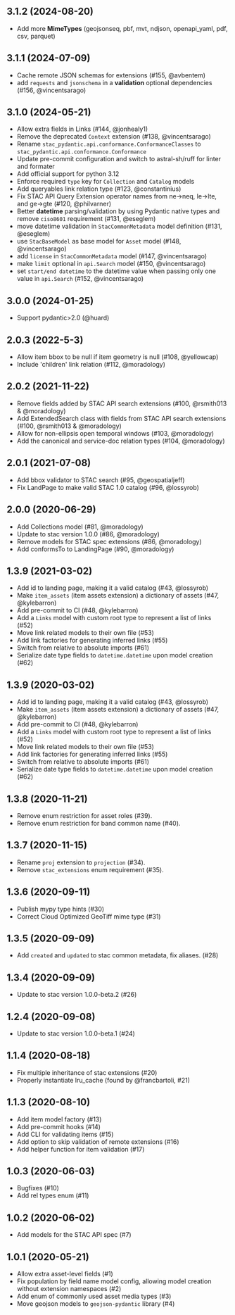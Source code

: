 ## 3.1.2 (2024-08-20)

- Add more **MimeTypes** (geojsonseq, pbf, mvt, ndjson, openapi_yaml, pdf, csv, parquet)

## 3.1.1 (2024-07-09)

- Cache remote JSON schemas for extensions (#155, @avbentem)
- add `requests` and `jsonschema` in a **validation** optional dependencies (#156, @vincentsarago)

## 3.1.0 (2024-05-21)

- Allow extra fields in Links (#144, @jonhealy1)
- Remove the deprecated `Context` extension (#138, @vincentsarago)
- Rename `stac_pydantic.api.conformance.ConformanceClasses` to `stac_pydantic.api.conformance.Conformance`
- Update pre-commit configuration and switch to astral-sh/ruff for linter and formater
- Add official support for python 3.12
- Enforce required `type` key for `Collection` and `Catalog` models
- Add queryables link relation type (#123, @constantinius)
- Fix STAC API Query Extension operator names from ne->neq, le->lte, and ge->gte (#120, @philvarner)
- Better **datetime** parsing/validation by using Pydantic native types and remove `ciso8601` requirement (#131, @eseglem)
- move datetime validation in `StacCommonMetadata` model definition (#131, @eseglem)
- use `StacBaseModel` as base model for `Asset` model (#148, @vincentsarago)
- add `license` in `StacCommonMetadata` model (#147, @vincentsarago)
- make `limit` optional in `api.Search` model (#150, @vincentsarago)
- set `start/end datetime` to the datetime value when passing only one value in `api.Search` (#152, @vincentsarago)

## 3.0.0 (2024-01-25)

- Support pydantic>2.0 (@huard)

## 2.0.3 (2022-5-3)

- Allow item bbox to be null if item geometry is null (#108, @yellowcap)
- Include 'children' link relation (#112, @moradology)

## 2.0.2 (2021-11-22)

- Remove fields added by STAC API search extensions (#100, @rsmith013 & @moradology)
- Add ExtendedSearch class with fields from STAC API search extensions (#100, @rsmith013 & @moradology)
- Allow for non-ellipsis open temporal windows (#103, @moradology)
- Add the canonical and service-doc relation types (#104, @moradology)

## 2.0.1 (2021-07-08)

- Add bbox validator to STAC search (#95, @geospatialjeff)
- Fix LandPage to make valid STAC 1.0 catalog (#96, @lossyrob)

## 2.0.0 (2020-06-29)

- Add Collections model (#81, @moradology)
- Update to stac version 1.0.0 (#86, @moradology)
- Remove models for STAC spec extensions (#86, @moradology)
- Add conformsTo to LandingPage (#90, @moradology)

## 1.3.9 (2021-03-02)

- Add id to landing page, making it a valid catalog (#43, @lossyrob)
- Make `item_assets` (item assets extension) a dictionary of assets (#47, @kylebarron)
- Add pre-commit to CI (#48, @kylebarron)
- Add a `Links` model with custom root type to represent a list of links (#52)
- Move link related models to their own file (#53)
- Add link factories for generating inferred links (#55)
- Switch from relative to absolute imports (#61)
- Serialize date type fields to `datetime.datetime` upon model creation (#62)

## 1.3.9 (2020-03-02)

- Add id to landing page, making it a valid catalog (#43, @lossyrob)
- Make `item_assets` (item assets extension) a dictionary of assets (#47, @kylebarron)
- Add pre-commit to CI (#48, @kylebarron)
- Add a `Links` model with custom root type to represent a list of links (#52)
- Move link related models to their own file (#53)
- Add link factories for generating inferred links (#55)
- Switch from relative to absolute imports (#61)
- Serialize date type fields to `datetime.datetime` upon model creation (#62)

## 1.3.8 (2020-11-21)

- Remove enum restriction for asset roles (#39).
- Remove enum restriction for band common name (#40).

## 1.3.7 (2020-11-15)

- Rename `proj` extension to `projection` (#34).
- Remove `stac_extensions` enum requirement (#35).

## 1.3.6 (2020-09-11)

- Publish mypy type hints (#30)
- Correct Cloud Optimized GeoTiff mime type (#31)

## 1.3.5 (2020-09-09)

- Add `created` and `updated` to stac common metadata, fix aliases. (#28)

## 1.3.4 (2020-09-09)

- Update to stac version 1.0.0-beta.2 (#26)

## 1.2.4 (2020-09-08)

- Update to stac version 1.0.0-beta.1 (#24)

## 1.1.4 (2020-08-18)

- Fix multiple inheritance of stac extensions (#20)
- Properly instantiate lru_cache (found by @francbartoli, #21)

## 1.1.3 (2020-08-10)

- Add item model factory (#13)
- Add pre-commit hooks (#14)
- Add CLI for validating items (#15)
- Add option to skip validation of remote extensions (#16)
- Add helper function for item validation (#17)


## 1.0.3 (2020-06-03)

- Bugfixes (#10)
- Add rel types enum (#11)


## 1.0.2 (2020-06-02)

- Add models for the STAC API spec (#7)


## 1.0.1 (2020-05-21)

- Allow extra asset-level fields (#1)
- Fix population by field name model config, allowing model creation without extension namespaces (#2)
- Add enum of commonly used asset media types (#3)
- Move geojson models to `geojson-pydantic` library (#4)

